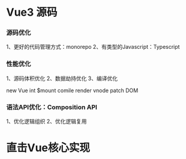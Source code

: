 # Vue3 源码


### 源码优化

1、更好的代码管理方式：monorepo
2、有类型的Javascript：Typescript


### 性能优化

1、源码体积优化
2、数据劫持优化
3、编译优化

new Vue
int
\$mount
comile
render
vnode
patch
DOM



### 语法API优化：Composition API

1、优化逻辑组织
2、优化逻辑复用



# 直击Vue核心实现


